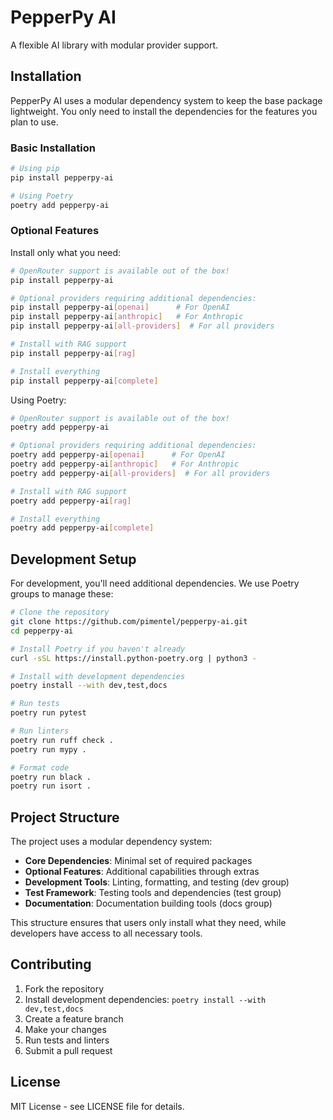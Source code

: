 # PepperPy AI

A flexible AI library with modular provider support.

## Installation

PepperPy AI uses a modular dependency system to keep the base package lightweight. You only need to install the dependencies for the features you plan to use.

### Basic Installation

```bash
# Using pip
pip install pepperpy-ai

# Using Poetry
poetry add pepperpy-ai
```

### Optional Features

Install only what you need:

```bash
# OpenRouter support is available out of the box!
pip install pepperpy-ai

# Optional providers requiring additional dependencies:
pip install pepperpy-ai[openai]      # For OpenAI
pip install pepperpy-ai[anthropic]   # For Anthropic
pip install pepperpy-ai[all-providers]  # For all providers

# Install with RAG support
pip install pepperpy-ai[rag]

# Install everything
pip install pepperpy-ai[complete]
```

Using Poetry:
```bash
# OpenRouter support is available out of the box!
poetry add pepperpy-ai

# Optional providers requiring additional dependencies:
poetry add pepperpy-ai[openai]      # For OpenAI
poetry add pepperpy-ai[anthropic]   # For Anthropic
poetry add pepperpy-ai[all-providers]  # For all providers

# Install with RAG support
poetry add pepperpy-ai[rag]

# Install everything
poetry add pepperpy-ai[complete]
```

## Development Setup

For development, you'll need additional dependencies. We use Poetry groups to manage these:

```bash
# Clone the repository
git clone https://github.com/pimentel/pepperpy-ai.git
cd pepperpy-ai

# Install Poetry if you haven't already
curl -sSL https://install.python-poetry.org | python3 -

# Install with development dependencies
poetry install --with dev,test,docs

# Run tests
poetry run pytest

# Run linters
poetry run ruff check .
poetry run mypy .

# Format code
poetry run black .
poetry run isort .
```

## Project Structure

The project uses a modular dependency system:

- **Core Dependencies**: Minimal set of required packages
- **Optional Features**: Additional capabilities through extras
- **Development Tools**: Linting, formatting, and testing (dev group)
- **Test Framework**: Testing tools and dependencies (test group)
- **Documentation**: Documentation building tools (docs group)

This structure ensures that users only install what they need, while developers have access to all necessary tools.

## Contributing

1. Fork the repository
2. Install development dependencies: `poetry install --with dev,test,docs`
3. Create a feature branch
4. Make your changes
5. Run tests and linters
6. Submit a pull request

## License

MIT License - see LICENSE file for details.
